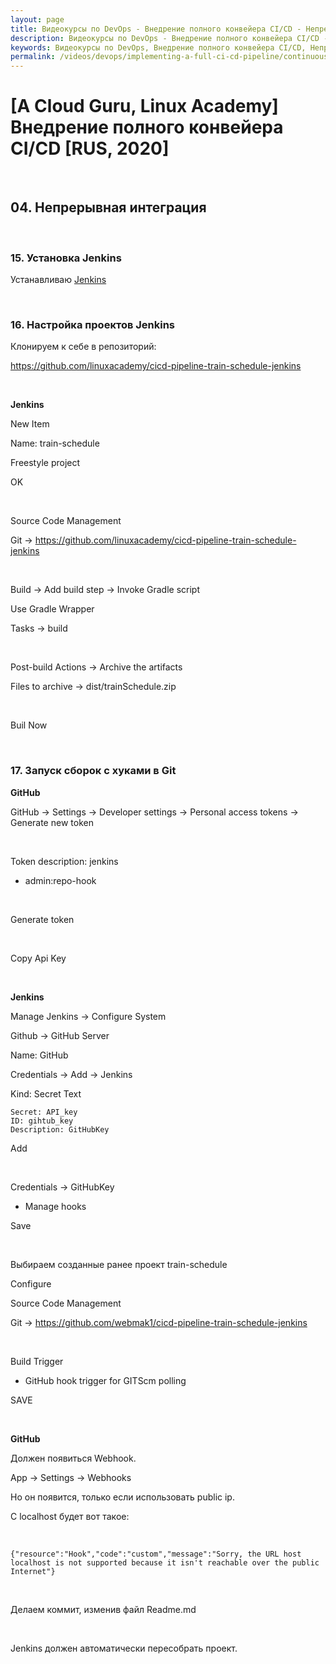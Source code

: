 ```yaml
---
layout: page
title: Видеокурсы по DevOps - Внедрение полного конвейера CI/CD - Непрерывная интеграция
description: Видеокурсы по DevOps - Внедрение полного конвейера CI/CD - Непрерывная интеграция
keywords: Видеокурсы по DevOps, Внедрение полного конвейера CI/CD, Непрерывная интеграция
permalink: /videos/devops/implementing-a-full-ci-cd-pipeline/continuous-integration/
---
```


# [A Cloud Guru, Linux Academy] Внедрение полного конвейера CI/CD [RUS, 2020]

<br/>

## 04. Непрерывная интеграция

<br/>

### 15. Установка Jenkins

Устанавливаю <a href="//javadev.org/devtools/cicd/jenkins/setup/ubuntu/20.04/">Jenkins</a>

<br/>

### 16. Настройка проектов Jenkins

Клонируем к себе в репозиторий:

https://github.com/linuxacademy/cicd-pipeline-train-schedule-jenkins

<br/>

**Jenkins**

New Item

Name: train-schedule

Freestyle project

OK

<br/>

Source Code Management

Git -> https://github.com/linuxacademy/cicd-pipeline-train-schedule-jenkins

<br/>

Build -> Add build step -> Invoke Gradle script

Use Gradle Wrapper

Tasks -> build

<br/>

Post-build Actions -> Archive the artifacts

Files to archive -> dist/trainSchedule.zip

<br/>

Buil Now

<br/>

### 17. Запуск сборок с хуками в Git

**GitHub**

GitHub -> Settings -> Developer settings -> Personal access tokens -> Generate new token

<br/>

Token description: jenkins

-   admin:repo-hook

<br/>

Generate token

<br/>

Copy Api Key

<br/>

**Jenkins**

Manage Jenkins -> Configure System

Github -> GitHub Server

Name: GitHub

Credentials -> Add -> Jenkins

Kind: Secret Text

```
Secret: API_key
ID: gihtub_key
Description: GitHubKey
```

Add

<br/>

Credentials -> GitHubKey

-   Manage hooks

Save

<br/>

Выбираем созданные ранее проект train-schedule

Configure

Source Code Management

Git -> https://github.com/webmak1/cicd-pipeline-train-schedule-jenkins

<br/>

Build Trigger

-   GitHub hook trigger for GITScm polling

SAVE

<br/>

**GitHub**

Должен появиться Webhook.

App -> Settings -> Webhooks

Но он появится, только если использовать public ip.

С localhost будет вот такое:

<br/>

```
{"resource":"Hook","code":"custom","message":"Sorry, the URL host localhost is not supported because it isn't reachable over the public Internet"}
```

<br/>

Делаем коммит, изменив файл Readme.md

<br/>

Jenkins должен автоматически пересобрать проект.
